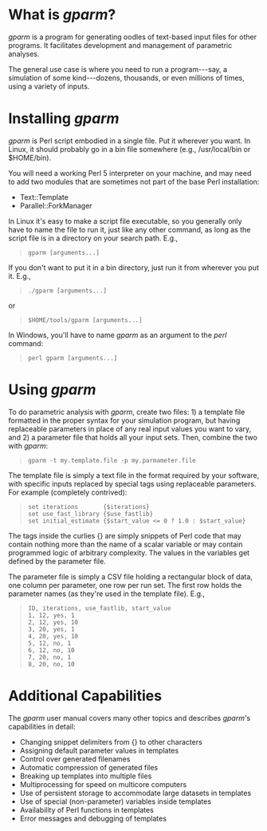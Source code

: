 # What is *gparm*?
*gparm* is a program for generating oodles of text-based input files for other
programs.  It facilitates development and management of parametric analyses.

The general use case is where you need to run a program---say, a simulation of
some kind---dozens, thousands, or even millions of times, using a variety of
inputs.

# Installing *gparm*

*gparm* is Perl script embodied in a single file.  Put it wherever you
want.  In Linux, it should probably go in a bin file somewhere (e.g.,
/usr/local/bin or $HOME/bin).

You will need a working Perl 5 interpreter on your machine, and may need to
add two modules that are sometimes not part of the base Perl installation:

* Text::Template
* Parallel::ForkManager

In Linux it's easy to make a script file executable, so you generally only
have to name the file to run it, just like any other command, as long as
the script file is in a directory on your search path.  E.g.,

> `gparm [arguments...]`

If you don't want to put it in a bin directory, just run it from wherever
you put it.  E.g.,

> `./gparm [arguments...]`

or

> `$HOME/tools/gparm [arguments...]`

In Windows, you'll have to name *gparm* as an argument to the *perl* command:

> `perl gparm [arguments...]`

# Using *gparm*

To do parametric analysis with *gparm*, create two files:  1) a template
file formatted in the proper syntax for your simulation program, but having
replaceable parameters in place of any real input values you want to vary,
and 2) a parameter file that holds all your input sets.  Then, combine the
two with *gparm*:

> `gparm -t my.template.file -p my.parmameter.file`

The template file is simply a text file in the format required by your software,
with specific inputs replaced by special tags using replaceable parameters.
For example (completely contrived):

> `set iterations       {$iterations}`  
> `set use_fast_library {$use_fastlib}`  
> `set initial_estimate {$start_value <= 0 ? 1.0 : $start_value}`  

The tags inside the curlies {} are simply snippets of Perl code that may contain
nothing more than the name of a scalar variable or may contain programmed logic
of arbitrary complexity.  The values in the variables get defined by the parameter file.

The parameter file is simply a CSV file holding a rectangular block of data,
one column per parameter, one row per run set.  The first row holds the
parameter names (as they're used in the template file).  E.g.,

> `ID, iterations, use_fastlib, start_value`  
> `1, 12, yes, 1`  
> `2, 12, yes, 10`  
> `3, 20, yes, 1`  
> `4, 20, yes, 10`  
> `5, 12, no, 1`  
> `6, 12, no, 10`  
> `7, 20, no, 1`  
> `8, 20, no, 10`  

# Additional Capabilities

The *gparm* user manual covers many other topics and describes *gparm*'s capabilities
in detail:

* Changing snippet delimiters from {} to other characters
* Assigning default parameter values in templates
* Control over generated filenames
* Automatic compression of generated files
* Breaking up templates into multiple files
* Multiprocessing for speed on multicore computers
* Use of persistent storage to accommodate large datasets in templates
* Use of special (non-parameter) variables inside templates
* Availability of Perl functions in templates
* Error messages and debugging of templates
